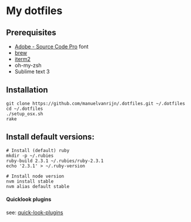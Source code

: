 # My dotfiles

## Prerequisites

* [Adobe - Source Code Pro](https://github.com/adobe/Source-Code-Pro/downloads) font
* [brew](http://brew.sh/)
* [iterm2](https://www.iterm2.com/)
* oh-my-zsh
* Sublime text 3

## Installation

```
git clone https://github.com/manuelvanrijn/.dotfiles.git ~/.dotfiles
cd ~/.dotfiles
./setup_osx.sh
rake
```

## Install default versions:

```
# Install (default) ruby
mkdir -p ~/.rubies
ruby-build 2.3.1 ~/.rubies/ruby-2.3.1
echo '2.3.1' > ~/.ruby-version

# Install node version
nvm install stable
nvm alias default stable

```
#### Quicklook plugins

see: [quick-look-plugins](https://github.com/sindresorhus/quick-look-plugins)
